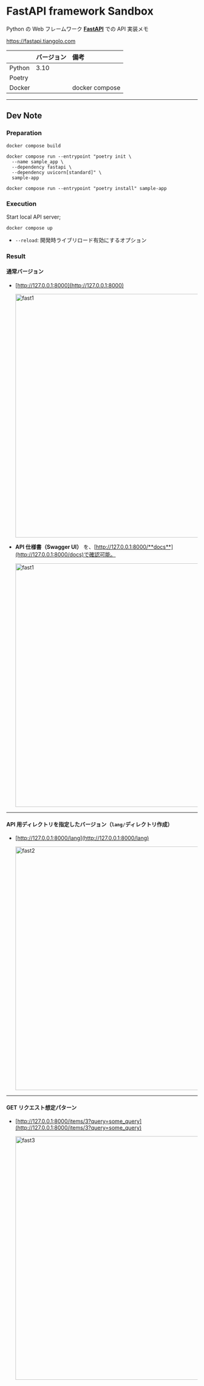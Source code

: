 # FastAPI framework Sandbox

Python の Web フレームワーク [**FastAPI**](https://github.com/tiangolo/fastapi) での API 実装メモ

https://fastapi.tiangolo.com

|        | バージョン | 備考           |
| :----- | :--------- | :------------- |
| Python | 3.10       |                |
| Poetry |            |                |
| Docker |            | docker compose |

---

## Dev Note

### Preparation

```
docker compose build
```

```
docker compose run --entrypoint "poetry init \
  --name sample_app \
  --dependency fastapi \
  --dependency uvicorn[standard]" \
  sample-app
```

```
docker compose run --entrypoint "poetry install" sample-app
```

### Execution

Start local API server;

```
docker compose up
```

- `--reload`: 開発時ライブリロード有効にするオプション

### Result

#### 通常バージョン

- [http://127.0.0.1:8000](http://127.0.0.1:8000)

  <img width="640" alt="fast1" src="https://user-images.githubusercontent.com/33124627/77629099-53c8e200-6f8c-11ea-97f1-a427cde26043.png">

- **API 仕様書（Swagger UI）** を、[http://127.0.0.1:8000/**docs**](http://127.0.0.1:8000/docs)で確認可能。

  <img width="640" alt="fast1" src="https://user-images.githubusercontent.com/33124627/75412158-f6c61600-5964-11ea-9f78-011d78ae8958.png">

---

#### API 用ディレクトリを指定したバージョン（`lang/`ディレクトリ作成）

- [http://127.0.0.1:8000/lang](http://127.0.0.1:8000/lang)

  <img width="640" alt="fast2" src="https://user-images.githubusercontent.com/33124627/77629645-35afb180-6f8d-11ea-8db4-be4bad531a29.png">

---

#### GET リクエスト想定パターン

- [http://127.0.0.1:8000/items/3?query=some_query](http://127.0.0.1:8000/items/3?query=some_query)

  <img width="640" alt="fast3" src="https://user-images.githubusercontent.com/33124627/77642503-1b7fce80-6fa1-11ea-8c05-44e21c46e9ab.png">
